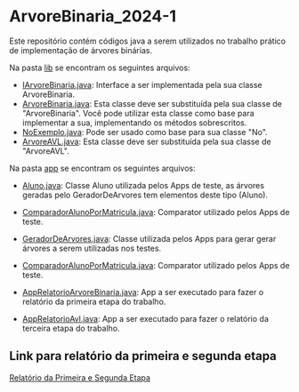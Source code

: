 # ArvoreBinaria_2024-1
Este repositório contém códigos java a serem utilizados no trabalho prático de implementação de árvores binárias.

Na pasta [lib](src/lib) se encontram os seguintes arquivos:
- [IArvoreBinaria.java](src/lib/IArvoreBinaria.java): Interface a ser implementada pela sua classe ArvoreBinaria.
- [ArvoreBinaria.java](src/lib/ArvoreBinaria.java): Esta classe deve ser substituída pela sua classe de "ArvoreBinaria". Você pode utilizar esta classe como base para implementar a sua, implementando os métodos sobrescritos.
- [NoExemplo.java](src/lib/NoExemplo.java): Pode ser usado como base para sua classe "No".
- [ArvoreAVL.java](src/lib/ArvoreAVL.java): Esta classe deve ser substituída pela sua classe de "ArvoreAVL".


Na pasta [app](src/app) se encontram os seguintes arquivos:
- [Aluno.java](src/app/Aluno.java): Classe Aluno utilizada pelos Apps de teste, as árvores geradas pelo GeradorDeArvores tem elementos deste tipo (Aluno).

- [ComparadorAlunoPorMatricula.java](src/app/ComparadorAlunoPorMatricula.java): Comparator utilizado pelos Apps de teste.
- [GeradorDeArvores.java](src/app/GeradorDeArvores.java): Classe utilizada pelos Apps para gerar gerar árvores a serem utilizadas nos testes.
- [ComparadorAlunoPorMatricula.java](src/app/ComparadorAlunoPorMatricula.java): Comparator utilizado pelos Apps de teste.
- [AppRelatorioArvoreBinaria.java](src/app/AppRelatorioArvoreBinaria.java): App a ser executado para fazer o relatório da primeira etapa do trabalho.
- [AppRelatorioAvl.java](src/app/AppRelatorioAvl.java): App a ser executado para fazer o relatório da terceira etapa do trabalho.


## Link para relatório da primeira e segunda etapa
[Relatório da Primeira e Segunda Etapa](https://docs.google.com/document/d/1-KwPDPICSNJaVi8B0pUS5fpFhAM90Xqzathjv-h21VQ/edit?usp=sharing)
